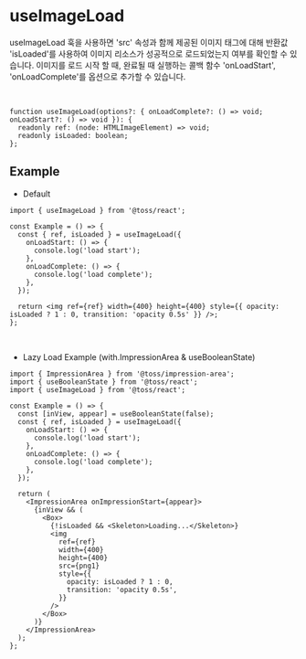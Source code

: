 # useImageLoad

useImageLoad 훅을 사용하면 'src' 속성과 함께 제공된 이미지 태그에 대해 반환값 'isLoaded'를 사용하여 이미지 리소스가 성공적으로 로드되었는지 여부를 확인할 수 있습니다.
이미지를 로드 시작 할 때, 완료될 때 실행하는 콜백 함수 'onLoadStart', 'onLoadComplete'를 옵션으로 추가할 수 있습니다.

<br />

```tsx
function useImageLoad(options?: { onLoadComplete?: () => void; onLoadStart?: () => void }): {
  readonly ref: (node: HTMLImageElement) => void;
  readonly isLoaded: boolean;
};
```

## Example

- Default

```tsx
import { useImageLoad } from '@toss/react';

const Example = () => {
  const { ref, isLoaded } = useImageLoad({
    onLoadStart: () => {
      console.log('load start');
    },
    onLoadComplete: () => {
      console.log('load complete');
    },
  });

  return <img ref={ref} width={400} height={400} style={{ opacity: isLoaded ? 1 : 0, transition: 'opacity 0.5s' }} />;
};
```

<br />

- Lazy Load Example (with.ImpressionArea & useBooleanState)

```tsx
import { ImpressionArea } from '@toss/impression-area';
import { useBooleanState } from '@toss/react';
import { useImageLoad } from '@toss/react';

const Example = () => {
  const [inView, appear] = useBooleanState(false);
  const { ref, isLoaded } = useImageLoad({
    onLoadStart: () => {
      console.log('load start');
    },
    onLoadComplete: () => {
      console.log('load complete');
    },
  });

  return (
    <ImpressionArea onImpressionStart={appear}>
      {inView && (
        <Box>
          {!isLoaded && <Skeleton>Loading...</Skeleton>}
          <img
            ref={ref}
            width={400}
            height={400}
            src={png1}
            style={{
              opacity: isLoaded ? 1 : 0,
              transition: 'opacity 0.5s',
            }}
          />
        </Box>
      )}
    </ImpressionArea>
  );
};
```
